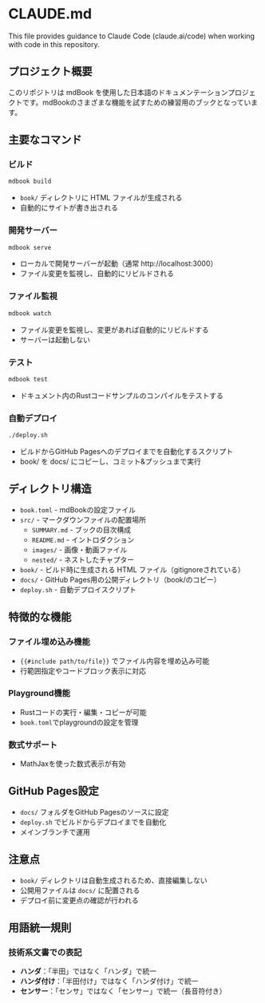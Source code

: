 # CLAUDE.md

This file provides guidance to Claude Code (claude.ai/code) when working with code in this repository.

## プロジェクト概要

このリポジトリは mdBook を使用した日本語のドキュメンテーションプロジェクトです。mdBookのさまざまな機能を試すための練習用のブックとなっています。

## 主要なコマンド

### ビルド
```bash
mdbook build
```
- `book/` ディレクトリに HTML ファイルが生成される
- 自動的にサイトが書き出される

### 開発サーバー
```bash
mdbook serve
```
- ローカルで開発サーバーが起動（通常 http://localhost:3000）
- ファイル変更を監視し、自動的にリビルドされる

### ファイル監視
```bash
mdbook watch
```
- ファイル変更を監視し、変更があれば自動的にリビルドする
- サーバーは起動しない

### テスト
```bash
mdbook test
```
- ドキュメント内のRustコードサンプルのコンパイルをテストする

### 自動デプロイ
```bash
./deploy.sh
```
- ビルドからGitHub Pagesへのデプロイまでを自動化するスクリプト
- book/ を docs/ にコピーし、コミット&プッシュまで実行

## ディレクトリ構造

- `book.toml` - mdBookの設定ファイル
- `src/` - マークダウンファイルの配置場所
  - `SUMMARY.md` - ブックの目次構成
  - `README.md` - イントロダクション
  - `images/` - 画像・動画ファイル
  - `nested/` - ネストしたチャプター
- `book/` - ビルド時に生成される HTML ファイル（gitignoreされている）
- `docs/` - GitHub Pages用の公開ディレクトリ（book/のコピー）
- `deploy.sh` - 自動デプロイスクリプト

## 特徴的な機能

### ファイル埋め込み機能
- `{{#include path/to/file}}` でファイル内容を埋め込み可能
- 行範囲指定やコードブロック表示に対応

### Playground機能
- Rustコードの実行・編集・コピーが可能
- `book.toml`でplaygroundの設定を管理

### 数式サポート
- MathJaxを使った数式表示が有効

## GitHub Pages設定

- `docs/` フォルダをGitHub Pagesのソースに設定
- `deploy.sh` でビルドからデプロイまでを自動化
- メインブランチで運用

## 注意点

- `book/` ディレクトリは自動生成されるため、直接編集しない
- 公開用ファイルは `docs/` に配置される
- デプロイ前に変更点の確認が行われる

## 用語統一規則

### 技術系文書での表記
- **ハンダ**：「半田」ではなく「ハンダ」で統一
- **ハンダ付け**：「半田付け」ではなく「ハンダ付け」で統一
- **センサー**：「センサ」ではなく「センサー」で統一（長音符付き）